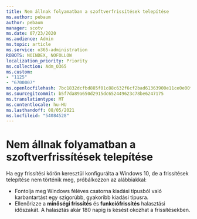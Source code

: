 ```yaml
---
title: Nem állnak folyamatban a szoftverfrissítések telepítése
ms.author: pebaum
author: pebaum
manager: scotv
ms.date: 07/23/2020
ms.audience: Admin
ms.topic: article
ms.service: o365-administration
ROBOTS: NOINDEX, NOFOLLOW
localization_priority: Priority
ms.collection: Adm_O365
ms.custom:
- "1125"
- "6700007"
ms.openlocfilehash: 7bc1832dcfbd885f01c88c632f6cf2bad61363900e11ce0e00f99a7a2dcd9f3f
ms.sourcegitcommit: b5f7da89a650d2915dc652449623c78be6247175
ms.translationtype: MT
ms.contentlocale: hu-HU
ms.lasthandoff: 08/05/2021
ms.locfileid: "54084528"
---
```

# <a name="software-updates-are-not-being-deployed"></a>Nem állnak folyamatban a szoftverfrissítések telepítése

Ha egy frissítési körön keresztül konfigurálta a Windows 10, de a frissítések telepítése nem történik meg, próbálkozzon az alábbiakkal:  

- Fontolja meg Windows féléves csatorna  kiadási típusból való karbantartást egy szigorúbb, gyakoribb kiadási típusra.
- Ellenőrizze a  **minőségi frissítés**  és  **funkciófrissítés** halasztási időszakát. A halasztás akár 180 napig is késést okozhat a frissítésekben.